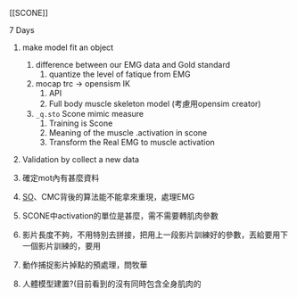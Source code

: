 [[SCONE]]

7 Days
1. make model fit an object
	1. difference between our EMG data and Gold standard
		1. quantize the level of fatique from EMG
	2. mocap trc -> opensism IK 
		1. API
		2. Full body muscle skeleton model (考慮用opensim creator)
	3. `_q.sto` Scone mimic measure
		1. Training is Scone
		2. Meaning of the muscle .activation in scone
		3. Transform the Real EMG to muscle activation
2. Validation by collect a new data


1. 確定mot內有甚麼資料
2. [SO](http://2.so/)、CMC背後的算法能不能拿來重現，處理EMG
3. SCONE中activation的單位是甚麼，需不需要轉肌肉參數
4. 影片長度不夠，不用特別去拼接，把用上一段影片訓練好的參數，丟給要用下一個影片訓練的，要用
5. 動作捕捉影片掉點的預處理，問牧華
6. 人體模型建置?(目前看到的沒有同時包含全身肌肉的